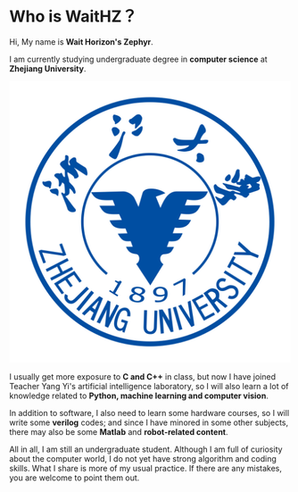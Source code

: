 # Who is WaitHZ？

Hi, My name is **Wait Horizon's Zephyr**. 

I am currently studying undergraduate degree in **computer science** at **Zhejiang University**.

![zju](./fig/zju.png)

I usually get more exposure to **C and C++** in class, but now I have joined Teacher Yang Yi's artificial intelligence laboratory, so I will also learn a lot of knowledge related to **Python, machine learning and computer vision**.

In addition to software, I also need to learn some hardware courses, so I will write some **verilog** codes; and since I have minored in some other subjects, there may also be some **Matlab** and **robot-related content**.

All in all, I am still an undergraduate student. Although I am full of curiosity about the computer world, I do not yet have strong algorithm and coding skills. What I share is more of my usual practice. If there are any mistakes, you are welcome to point them out.
